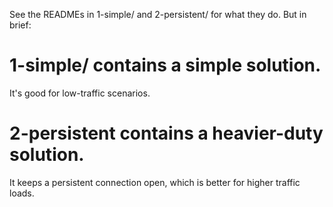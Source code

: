 See the READMEs in 1-simple/ and 2-persistent/ for what they do. But in brief:

# 1-simple/ contains a simple solution.

It's good for low-traffic scenarios.

# 2-persistent contains a heavier-duty solution.

It keeps a persistent connection open,
which is better for higher traffic loads.
